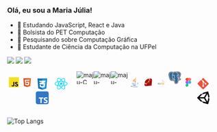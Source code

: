 ### Olá, eu sou a Maria Júlia!

- 🌱 Estudando JavaScript, React e Java
- 🔭 Bolsista do PET Computação
- 💭 Pesquisando sobre Computação Gráfica
- 💬 Estudante de Ciência da Computação na UFPel
<div style="display: inline_block; margin-top:15px">
  <a href="https://majudlorenzoni.github.io/portfolio" target="_blank"><img src="https://img.shields.io/badge/Portfolio-ad130e?style=for-the-badge&logo=todoist&logoColor=white" target="_blank"></a>
  <a href = "mailto:juliamaria892@gmail.com"><img src="https://img.shields.io/badge/-Gmail-%23333?style=for-the-badge&logo=gmail&logoColor=white" target="_blank"></a>
  <a href="https://www.linkedin.com/in/maria-j%C3%BAlia-lorenzoni-b09489230/" target="_blank"><img src="https://img.shields.io/badge/-LinkedIn-%230077B5?style=for-the-badge&logo=linkedin&logoColor=white" target="_blank"></a>
</div>

<div style="display: flex; margin-top:15px">

<!-- Javascript -->
 <svg viewBox="0 0 256 256" version="1.1" xmlns="http://www.w3.org/2000/svg" xmlns:xlink="http://www.w3.org/1999/xlink" preserveAspectRatio="xMidYMid" fill="#000000" height="30" width="40"><g id="SVGRepo_bgCarrier" stroke-width="0"></g><g id="SVGRepo_tracerCarrier" stroke-linecap="round" stroke-linejoin="round"></g><g id="SVGRepo_iconCarrier"> <g> <path d="M0,0 L256,0 L256,256 L0,256 L0,0 Z" fill="#F7DF1E"> </path> <path d="M67.311746,213.932292 L86.902654,202.076241 C90.6821079,208.777346 94.1202286,214.447137 102.367086,214.447137 C110.272203,214.447137 115.256076,211.354819 115.256076,199.326883 L115.256076,117.528787 L139.313575,117.528787 L139.313575,199.666997 C139.313575,224.58433 124.707759,235.925943 103.3984,235.925943 C84.1532952,235.925943 72.9819429,225.958603 67.3113397,213.93026" fill="#000000"> </path> <path d="M152.380952,211.354413 L171.969422,200.0128 C177.125994,208.433981 183.827911,214.619835 195.684368,214.619835 C205.652521,214.619835 212.009041,209.635962 212.009041,202.762159 C212.009041,194.513676 205.479416,191.592025 194.481168,186.78207 L188.468419,184.202565 C171.111213,176.81473 159.597308,167.53534 159.597308,147.944838 C159.597308,129.901308 173.344508,116.153295 194.825752,116.153295 C210.119924,116.153295 221.117765,121.48094 229.021663,135.400432 L210.29059,147.428775 C206.166146,140.040127 201.699556,137.119289 194.826159,137.119289 C187.78047,137.119289 183.312254,141.587098 183.312254,147.428775 C183.312254,154.646349 187.78047,157.568406 198.089956,162.036622 L204.103924,164.614095 C224.553448,173.378641 236.067352,182.313448 236.067352,202.418387 C236.067352,224.071924 219.055137,235.927975 196.200432,235.927975 C173.860978,235.927975 159.425829,225.274311 152.381359,211.354413" fill="#000000"> </path> </g> </g></svg>
  <!-- HTML -->
   <svg viewBox="0 0 32 32" fill="none"  height="30" width="40" xmlns="http://www.w3.org/2000/svg"><g id="SVGRepo_bgCarrier" stroke-width="0"></g><g id="SVGRepo_tracerCarrier" stroke-linecap="round" stroke-linejoin="round"></g><g id="SVGRepo_iconCarrier"> <path d="M6 28L4 3H28L26 28L16 31L6 28Z" fill="#E44D26"></path> <path d="M26 5H16V29.5L24 27L26 5Z" fill="#F16529"></path> <path d="M9.5 17.5L8.5 8H24L23.5 11H11.5L12 14.5H23L22 24L16 26L10 24L9.5 19H12.5L13 21.5L16 22.5L19 21.5L19.5 17.5H9.5Z" fill="white"></path> </g></svg>
  <!-- CSS -->
   <svg viewBox="0 0 32 32" fill="none" height="30" width="40" xmlns="http://www.w3.org/2000/svg"><g id="SVGRepo_bgCarrier" stroke-width="0"></g><g id="SVGRepo_tracerCarrier" stroke-linecap="round" stroke-linejoin="round"></g><g id="SVGRepo_iconCarrier"> <path d="M6 28L4 3H28L26 28L16 31L6 28Z" fill="#1172B8"></path> <path d="M26 5H16V29.5L24 27L26 5Z" fill="#33AADD"></path> <path d="M19.5 17.5H9.5L9 14L17 11.5H9L8.5 8.5H24L23.5 12L17 14.5H23L22 24L16 26L10 24L9.5 19H12.5L13 21.5L16 22.5L19 21.5L19.5 17.5Z" fill="white"></path> </g></svg>
  <svg viewBox="0 -14 256 256" version="1.1" xmlns="http://www.w3.org/2000/svg"  height="30" width="40"  xmlns:xlink="http://www.w3.org/1999/xlink" preserveAspectRatio="xMidYMid" fill="#000000"><g id="SVGRepo_bgCarrier" stroke-width="0"></g><g id="SVGRepo_tracerCarrier" stroke-linecap="round" stroke-linejoin="round"></g><g id="SVGRepo_iconCarrier"> <g> <path d="M210.483381,73.8236374 C207.827698,72.9095503 205.075867,72.0446761 202.24247,71.2267368 C202.708172,69.3261098 203.135596,67.4500894 203.515631,65.6059664 C209.753843,35.3248922 205.675082,10.9302478 191.747328,2.89849283 C178.392359,-4.80289661 156.551327,3.22703567 134.492936,22.4237776 C132.371761,24.2697233 130.244662,26.2241201 128.118477,28.2723861 C126.701777,26.917204 125.287358,25.6075897 123.876584,24.3549348 C100.758745,3.82852863 77.5866802,-4.82157937 63.6725966,3.23341515 C50.3303869,10.9571328 46.3792156,33.8904224 51.9945178,62.5880206 C52.5367729,65.3599011 53.1706189,68.1905639 53.8873982,71.068617 C50.6078941,71.9995641 47.4418534,72.9920277 44.4125156,74.0478303 C17.3093297,83.497195 0,98.3066828 0,113.667995 C0,129.533287 18.5815786,145.446423 46.8116526,155.095373 C49.0394553,155.856809 51.3511025,156.576778 53.7333796,157.260293 C52.9600965,160.37302 52.2875179,163.423318 51.7229345,166.398431 C46.3687351,194.597975 50.5500231,216.989464 63.8566899,224.664425 C77.6012619,232.590464 100.66852,224.443422 123.130185,204.809231 C124.905501,203.257196 126.687196,201.611293 128.472081,199.886102 C130.785552,202.113904 133.095375,204.222319 135.392897,206.199955 C157.14963,224.922338 178.637969,232.482469 191.932332,224.786092 C205.663234,216.837268 210.125675,192.78347 204.332202,163.5181 C203.88974,161.283006 203.374826,158.99961 202.796573,156.675661 C204.416503,156.196743 206.006814,155.702335 207.557482,155.188332 C236.905331,145.46465 256,129.745175 256,113.667995 C256,98.2510906 238.132466,83.3418093 210.483381,73.8236374 L210.483381,73.8236374 Z M204.118035,144.807565 C202.718197,145.270987 201.281904,145.718918 199.818271,146.153177 C196.578411,135.896354 192.205739,124.989735 186.854729,113.72131 C191.961041,102.721277 196.164656,91.9540963 199.313837,81.7638014 C201.93261,82.5215915 204.474374,83.3208483 206.923636,84.1643056 C230.613348,92.3195488 245.063763,104.377206 245.063763,113.667995 C245.063763,123.564379 229.457753,136.411268 204.118035,144.807565 L204.118035,144.807565 Z M193.603754,165.642007 C196.165567,178.582766 196.531475,190.282717 194.834536,199.429057 C193.309843,207.64764 190.243595,213.12715 186.452366,215.321689 C178.384612,219.991462 161.131788,213.921395 142.525146,197.909832 C140.392124,196.074366 138.243609,194.114502 136.088259,192.040261 C143.301619,184.151133 150.510878,174.979732 157.54698,164.793993 C169.922699,163.695814 181.614905,161.900447 192.218042,159.449363 C192.740247,161.555956 193.204126,163.621993 193.603754,165.642007 L193.603754,165.642007 Z M87.2761866,214.514686 C79.3938934,217.298414 73.1160375,217.378157 69.3211631,215.189998 C61.2461189,210.532528 57.8891498,192.554265 62.4682434,168.438039 C62.9927272,165.676183 63.6170041,162.839142 64.3365173,159.939216 C74.8234575,162.258154 86.4299951,163.926841 98.8353334,164.932519 C105.918826,174.899534 113.336329,184.06091 120.811247,192.08264 C119.178102,193.65928 117.551336,195.16028 115.933685,196.574699 C106.001303,205.256705 96.0479605,211.41654 87.2761866,214.514686 L87.2761866,214.514686 Z M50.3486141,144.746959 C37.8658105,140.48046 27.5570398,134.935332 20.4908634,128.884403 C14.1414664,123.446815 10.9357817,118.048415 10.9357817,113.667995 C10.9357817,104.34622 24.8334611,92.4562517 48.0123604,84.3748281 C50.8247961,83.3942121 53.7689223,82.4701001 56.8242337,81.6020363 C60.0276398,92.0224477 64.229889,102.917218 69.3011135,113.93411 C64.1642716,125.11459 59.9023288,136.182975 56.6674809,146.725506 C54.489347,146.099407 52.3791089,145.440499 50.3486141,144.746959 L50.3486141,144.746959 Z M62.7270678,60.4878073 C57.9160346,35.9004118 61.1112387,17.3525532 69.1516515,12.6982729 C77.7160924,7.74005624 96.6544653,14.8094222 116.614922,32.5329619 C117.890816,33.6657739 119.171723,34.8514442 120.456275,36.0781256 C113.018267,44.0647686 105.66866,53.1573386 98.6480514,63.0655695 C86.6081646,64.1815215 75.0831931,65.9741531 64.4868907,68.3746571 C63.8206914,65.6948233 63.2305903,63.0619242 62.7270678,60.4878073 L62.7270678,60.4878073 Z M173.153901,87.7550367 C170.620796,83.3796304 168.020249,79.1076627 165.369124,74.9523483 C173.537126,75.9849113 181.362914,77.3555864 188.712066,79.0329319 C186.505679,86.1041206 183.755673,93.4974728 180.518546,101.076741 C178.196419,96.6680702 175.740322,92.2229454 173.153901,87.7550367 L173.153901,87.7550367 Z M128.122121,43.8938899 C133.166461,49.3588189 138.218091,55.4603279 143.186789,62.0803968 C138.179814,61.8439007 133.110868,61.720868 128.000001,61.720868 C122.937434,61.720868 117.905854,61.8411667 112.929865,62.0735617 C117.903575,55.515009 122.99895,49.4217021 128.122121,43.8938899 L128.122121,43.8938899 Z M82.8018984,87.830679 C80.2715265,92.2183886 77.8609975,96.6393627 75.5753239,101.068539 C72.3906004,93.5156998 69.6661103,86.0886276 67.440586,78.9171899 C74.7446255,77.2826781 82.5335049,75.9461789 90.6495601,74.9332099 C87.9610684,79.1268011 85.3391054,83.4302106 82.8018984,87.8297677 L82.8018984,87.830679 L82.8018984,87.830679 Z M90.8833221,153.182899 C82.4979621,152.247395 74.5919739,150.979704 67.289757,149.390303 C69.5508242,142.09082 72.3354636,134.505173 75.5876271,126.789657 C77.8792246,131.215644 80.2993228,135.638441 82.8451877,140.03572 L82.8456433,140.03572 C85.4388987,144.515476 88.1255676,148.90364 90.8833221,153.182899 L90.8833221,153.182899 Z M128.424691,184.213105 C123.24137,178.620587 118.071264,172.434323 113.021912,165.780078 C117.923624,165.972373 122.921029,166.0708 128.000001,166.0708 C133.217953,166.0708 138.376211,165.953235 143.45336,165.727219 C138.468257,172.501308 133.434855,178.697141 128.424691,184.213105 L128.424691,184.213105 Z M180.622896,126.396409 C184.044571,134.195313 186.929004,141.741317 189.219234,148.9164 C181.796719,150.609693 173.782736,151.973534 165.339049,152.986959 C167.996555,148.775595 170.619884,144.430263 173.197646,139.960532 C175.805484,135.438399 178.28163,130.90943 180.622896,126.396409 L180.622896,126.396409 Z M163.724586,134.496971 C159.722835,141.435557 155.614455,148.059271 151.443648,154.311611 C143.847063,154.854776 135.998946,155.134562 128.000001,155.134562 C120.033408,155.134562 112.284171,154.887129 104.822013,154.402745 C100.48306,148.068386 96.285368,141.425078 92.3091341,134.556664 L92.3100455,134.556664 C88.3442923,127.706935 84.6943232,120.799333 81.3870228,113.930466 C84.6934118,107.045648 88.3338117,100.130301 92.276781,93.292874 L92.2758697,93.294241 C96.2293193,86.4385872 100.390102,79.8276317 104.688954,73.5329157 C112.302398,72.9573964 120.109505,72.6571055 127.999545,72.6571055 L128.000001,72.6571055 C135.925583,72.6571055 143.742714,72.9596746 151.353879,73.5402067 C155.587114,79.7888993 159.719645,86.3784378 163.688588,93.2350031 C167.702644,100.168578 171.389978,107.037901 174.724618,113.77508 C171.400003,120.627999 167.720871,127.566587 163.724586,134.496971 L163.724586,134.496971 Z M186.284677,12.3729198 C194.857321,17.3165548 198.191049,37.2542268 192.804953,63.3986692 C192.461372,65.0669011 192.074504,66.7661189 191.654369,68.4881206 C181.03346,66.0374921 169.500286,64.2138746 157.425315,63.0810626 C150.391035,53.0639249 143.101577,43.9572289 135.784778,36.073113 C137.751934,34.1806885 139.716356,32.3762092 141.672575,30.673346 C160.572216,14.2257007 178.236518,7.73185406 186.284677,12.3729198 L186.284677,12.3729198 Z M128.000001,90.8080696 C140.624975,90.8080696 150.859926,101.042565 150.859926,113.667995 C150.859926,126.292969 140.624975,136.527922 128.000001,136.527922 C115.375026,136.527922 105.140075,126.292969 105.140075,113.667995 C105.140075,101.042565 115.375026,90.8080696 128.000001,90.8080696 L128.000001,90.8080696 Z" fill="#00D8FF"> </path> </g> </g></svg>
  <svg xmlns="http://www.w3.org/2000/svg" aria-label="TypeScript" role="img" viewBox="0 0 512 512" fill="#000000" height="30" width="40"><g id="SVGRepo_bgCarrier" stroke-width="0"></g><g id="SVGRepo_tracerCarrier" stroke-linecap="round" stroke-linejoin="round"></g><g id="SVGRepo_iconCarrier"><rect width="512" height="512" rx="15%" fill="#3178c6"></rect><path fill="#ffffff" d="m233 284h64v-41H118v41h64v183h51zm84 173c8.1 4.2 18 7.3 29 9.4s23 3.1 35 3.1c12 0 23-1.1 34-3.4c11-2.3 20-6.1 28-11c8.1-5.3 15-12 19-21s7.1-19 7.1-32c0-9.1-1.4-17-4.1-24s-6.6-13-12-18c-5.1-5.3-11-10-18-14s-15-8.2-24-12c-6.6-2.7-12-5.3-18-7.9c-5.2-2.6-9.7-5.2-13-7.8c-3.7-2.7-6.5-5.5-8.5-8.4c-2-3-3-6.3-3-10c0-3.4.89-6.5 2.7-9.3s4.3-5.1 7.5-7.1c3.2-2 7.2-3.5 12-4.6c4.7-1.1 9.9-1.6 16-1.6c4.2 0 8.6.31 13 .94c4.6.63 9.3 1.6 14 2.9c4.7 1.3 9.3 2.9 14 4.9c4.4 2 8.5 4.3 12 6.9v-47c-7.6-2.9-16-5.1-25-6.5s-19-2.1-31-2.1c-12 0-23 1.3-34 3.8s-20 6.5-28 12c-8.1 5.4-14 12-19 21c-4.7 8.4-7 18-7 30c0 15 4.3 28 13 38c8.6 11 22 19 39 27c6.9 2.8 13 5.6 19 8.3s11 5.5 15 8.4c4.3 2.9 7.7 6.1 10 9.5c2.5 3.4 3.8 7.4 3.8 12c0 3.2-.78 6.2-2.3 9s-3.9 5.2-7.1 7.2s-7.1 3.6-12 4.8c-4.7 1.1-10 1.7-17 1.7c-11 0-22-1.9-32-5.7c-11-3.8-21-9.5-28.1-15.44z"></path></g></svg>

  <img align="center" alt="maju-C" height="30" width="40" src="https://cdn.jsdelivr.net/gh/devicons/devicon/icons/c/c-original.svg">
  <img align="center" alt="maju-CPlusPulis" height="30" width="40" src="https://cdn.jsdelivr.net/gh/devicons/devicon/icons/cplusplus/cplusplus-original.svg">
  <img align="center" alt="maju-Csharp" height="30" width="40" src="https://cdn.jsdelivr.net/gh/devicons/devicon/icons/csharp/csharp-original.svg">

  <svg viewBox="-45 0 346 346" version="1.1" height="30" width="40" xmlns="http://www.w3.org/2000/svg" xmlns:xlink="http://www.w3.org/1999/xlink" preserveAspectRatio="xMidYMid" fill="#000000"><g id="SVGRepo_bgCarrier" stroke-width="0"></g><g id="SVGRepo_tracerCarrier" stroke-linecap="round" stroke-linejoin="round"></g><g id="SVGRepo_iconCarrier"> <g> <path d="M82.5539491,267.472524 C82.5539491,267.472524 69.35552,275.147869 91.9468218,277.745105 C119.315549,280.867375 133.303389,280.419607 163.463913,274.711273 C163.463913,274.711273 171.393396,279.683258 182.467491,283.989644 C114.855564,312.966982 29.4483782,282.311215 82.5539491,267.472524" fill="#5382A1"> </path> <path d="M74.2921309,229.658996 C74.2921309,229.658996 59.4888145,240.616727 82.0968727,242.955171 C111.333004,245.971316 134.421411,246.218007 174.373236,238.524975 C174.373236,238.524975 179.899113,244.127185 188.588218,247.190807 C106.841367,271.094691 15.79008,249.075898 74.2921309,229.658996" fill="#5382A1"> </path> <path d="M143.941818,165.514705 C160.601367,184.695156 139.564684,201.955142 139.564684,201.955142 C139.564684,201.955142 181.866124,180.117876 162.438982,152.772422 C144.294633,127.271098 130.380335,114.600495 205.706705,70.9138618 C205.706705,70.9138618 87.4691491,100.44416 143.941818,165.514705" fill="#E76F00"> </path> <path d="M233.364015,295.441687 C233.364015,295.441687 243.131113,303.489396 222.60736,309.715316 C183.580858,321.537862 60.1748945,325.107898 25.8932364,310.186356 C13.5698618,304.825251 36.67968,297.385425 43.9491491,295.824291 C51.5304727,294.180305 55.8629236,294.486575 55.8629236,294.486575 C42.15808,284.832116 -32.7195927,313.443607 17.8287709,321.637469 C155.681513,343.993251 269.121164,311.570618 233.364015,295.441687" fill="#5382A1"> </path> <path d="M88.9008873,190.479825 C88.9008873,190.479825 26.1287564,205.389265 66.6717091,210.803433 C83.7901964,213.095331 117.915462,212.576815 149.702284,209.913484 C175.680233,207.722124 201.765236,203.062924 201.765236,203.062924 C201.765236,203.062924 192.605091,206.985775 185.977949,211.510924 C122.233949,228.275665 -0.907636364,220.476509 34.5432436,203.328233 C64.5241018,188.83584 88.9008873,190.479825 88.9008873,190.479825" fill="#5382A1"> </path> <path d="M201.506444,253.422313 C266.305164,219.7504 236.344785,187.392 215.432844,191.751447 C210.307258,192.818269 208.021876,193.742662 208.021876,193.742662 C208.021876,193.742662 209.924655,190.761891 213.558924,189.471651 C254.929455,174.927127 286.746065,232.368873 200.204102,255.11936 C200.204102,255.120291 201.206691,254.223825 201.506444,253.422313" fill="#5382A1"> </path> <path d="M162.438982,0.371432727 C162.438982,0.371432727 198.325527,36.27008 128.402153,91.4720582 C72.3307055,135.753542 115.616116,161.001658 128.37888,189.848669 C95.6490473,160.318371 71.6297309,134.322735 87.7437673,110.128407 C111.395375,74.6132945 176.918342,57.3942691 162.438982,0.371432727" fill="#E76F00"> </path> <path d="M95.2683055,344.665367 C157.466996,348.646865 252.980131,342.45632 255.24224,313.025629 C255.24224,313.025629 250.893964,324.182575 203.838371,333.042967 C150.750487,343.033484 85.2740655,341.867055 46.4393309,335.464262 C46.4402618,335.463331 54.3892945,342.043927 95.2683055,344.665367" fill="#5382A1"> </path> </g> </g></svg>

  <svg viewBox="0 0 32 32" fill="none"  height="30" width="40" xmlns="http://www.w3.org/2000/svg"><g id="SVGRepo_bgCarrier" stroke-width="0"></g><g id="SVGRepo_tracerCarrier" stroke-linecap="round" stroke-linejoin="round"></g><g id="SVGRepo_iconCarrier"> <path fill-rule="evenodd" clip-rule="evenodd" d="M22.5941 19.8407L8.8916 27.9998L26.6338 26.7925L28.0003 8.85254L22.5941 19.8407Z" fill="url(#paint0_linear_87_8208)"></path> <path fill-rule="evenodd" clip-rule="evenodd" d="M26.6631 26.7806L25.1381 16.2261L20.9844 21.7262L26.6631 26.7806Z" fill="url(#paint1_linear_87_8208)"></path> <path fill-rule="evenodd" clip-rule="evenodd" d="M26.6836 26.7803L15.5117 25.9009L8.95117 27.9769L26.6836 26.7803Z" fill="url(#paint2_linear_87_8208)"></path> <path fill-rule="evenodd" clip-rule="evenodd" d="M8.96674 27.9796L11.7576 18.811L5.61621 20.1279L8.96674 27.9796Z" fill="url(#paint3_linear_87_8208)"></path> <path fill-rule="evenodd" clip-rule="evenodd" d="M27.4176 11.8117L20.4706 6.12207L18.5361 12.3936L27.4176 11.8117Z" fill="url(#paint4_linear_87_8208)"></path> <path fill-rule="evenodd" clip-rule="evenodd" d="M24.1684 4.09336L20.0826 6.35755L17.5049 4.06299L24.1684 4.09336Z" fill="url(#paint5_linear_87_8208)"></path> <path fill-rule="evenodd" clip-rule="evenodd" d="M4 23.2031L5.7116 20.0729L4.32706 16.3438L4 23.2031Z" fill="url(#paint6_linear_87_8208)"></path> <path fill-rule="evenodd" clip-rule="evenodd" d="M4.23535 16.2259L5.62838 20.1883L11.6814 18.8265L18.592 12.3862L20.5422 6.17431L17.4714 4L12.2506 5.95931C10.6057 7.49347 7.41387 10.529 7.29879 10.5861C7.18493 10.6444 5.19109 14.4233 4.23535 16.2259Z" fill="white"></path> <path d="M11.7227 18.7882L18.592 12.3863L18.5951 12.3765L20.9832 21.7566L11.7227 18.7882Z" fill="url(#paint7_linear_87_8208)"></path> <path fill-rule="evenodd" clip-rule="evenodd" d="M9.12619 9.10774C12.6911 5.56325 17.2869 3.46911 19.0506 5.2535C20.8132 7.03789 18.944 11.3744 15.3791 14.9176C11.8141 18.4609 7.27528 20.6705 5.5128 18.8861C3.74911 17.1029 5.56126 12.651 9.12619 9.10774Z" fill="url(#paint8_linear_87_8208)"></path> <path fill-rule="evenodd" clip-rule="evenodd" d="M8.9668 27.9755L11.7359 18.7778L20.9323 21.7405C17.6072 24.8671 13.909 27.5103 8.9668 27.9755Z" fill="url(#paint9_linear_87_8208)"></path> <path fill-rule="evenodd" clip-rule="evenodd" d="M18.6035 12.3679L20.9644 21.7454C23.742 18.8167 26.2349 15.6682 27.4558 11.7739L18.6035 12.3679Z" fill="url(#paint10_linear_87_8208)"></path> <path fill-rule="evenodd" clip-rule="evenodd" d="M27.4317 11.8217C28.3765 8.96229 28.5945 4.86025 24.1392 4.09863L20.4834 6.12354L27.4317 11.8217Z" fill="url(#paint11_linear_87_8208)"></path> <path fill-rule="evenodd" clip-rule="evenodd" d="M4 23.162C4.13082 27.8812 7.52617 27.9515 8.97249 27.9929L5.63166 20.1689L4 23.162Z" fill="#9E1209"></path> <path fill-rule="evenodd" clip-rule="evenodd" d="M18.6172 12.3826C20.7515 13.6981 25.0531 16.3401 25.1403 16.3887C25.2758 16.4652 26.9948 13.4819 27.3849 11.7959L18.6172 12.3826Z" fill="url(#paint12_radial_87_8208)"></path> <path fill-rule="evenodd" clip-rule="evenodd" d="M11.7324 18.7778L15.4342 25.9397C17.6231 24.7493 19.3371 23.2989 20.907 21.7453L11.7324 18.7778Z" fill="url(#paint13_radial_87_8208)"></path> <path fill-rule="evenodd" clip-rule="evenodd" d="M5.61728 20.1783L5.09277 26.4413C6.08243 27.7969 7.44396 27.9147 8.87211 27.8091C7.83885 25.2303 5.77475 20.0739 5.61728 20.1783Z" fill="url(#paint14_linear_87_8208)"></path> <path fill-rule="evenodd" clip-rule="evenodd" d="M20.4619 6.1393L27.8159 7.17422C27.4234 5.50644 26.2181 4.43022 24.1637 4.09375L20.4619 6.1393Z" fill="url(#paint15_linear_87_8208)"></path> <defs> <linearGradient id="paint0_linear_87_8208" x1="25.0863" y1="30.1825" x2="20.0019" y2="21.2307" gradientUnits="userSpaceOnUse"> <stop stop-color="#FB7655"></stop> <stop offset="0.41" stop-color="#E42B1E"></stop> <stop offset="0.99" stop-color="#990000"></stop> <stop offset="1" stop-color="#990000"></stop> </linearGradient> <linearGradient id="paint1_linear_87_8208" x1="27.6086" y1="22.6528" x2="21.0723" y2="18.2786" gradientUnits="userSpaceOnUse"> <stop stop-color="#871101"></stop> <stop offset="0.99" stop-color="#911209"></stop> <stop offset="1" stop-color="#911209"></stop> </linearGradient> <linearGradient id="paint2_linear_87_8208" x1="22.3878" y1="30.4542" x2="15.8517" y2="26.0802" gradientUnits="userSpaceOnUse"> <stop stop-color="#871101"></stop> <stop offset="0.99" stop-color="#911209"></stop> <stop offset="1" stop-color="#911209"></stop> </linearGradient> <linearGradient id="paint3_linear_87_8208" x1="8.68769" y1="19.4743" x2="9.70472" y2="26.0657" gradientUnits="userSpaceOnUse"> <stop stop-color="white"></stop> <stop offset="0.23" stop-color="#E57252"></stop> <stop offset="0.46" stop-color="#DE3B20"></stop> <stop offset="0.99" stop-color="#A60003"></stop> <stop offset="1" stop-color="#A60003"></stop> </linearGradient> <linearGradient id="paint4_linear_87_8208" x1="21.8192" y1="7.10002" x2="22.9409" y2="11.9204" gradientUnits="userSpaceOnUse"> <stop stop-color="white"></stop> <stop offset="0.18" stop-color="#E46342"></stop> <stop offset="0.4" stop-color="#C82410"></stop> <stop offset="0.99" stop-color="#A80D00"></stop> <stop offset="1" stop-color="#A80D00"></stop> </linearGradient> <linearGradient id="paint5_linear_87_8208" x1="18.4117" y1="5.40177" x2="23.2251" y2="3.00175" gradientUnits="userSpaceOnUse"> <stop stop-color="white"></stop> <stop offset="0.54" stop-color="#C81F11"></stop> <stop offset="0.99" stop-color="#BF0905"></stop> <stop offset="1" stop-color="#BF0905"></stop> </linearGradient> <linearGradient id="paint6_linear_87_8208" x1="4.47282" y1="17.7935" x2="4.87073" y2="21.7663" gradientUnits="userSpaceOnUse"> <stop stop-color="white"></stop> <stop offset="0.31" stop-color="#DE4024"></stop> <stop offset="0.99" stop-color="#BF190B"></stop> <stop offset="1" stop-color="#BF190B"></stop> </linearGradient> <linearGradient id="paint7_linear_87_8208" x1="15.6452" y1="13.3187" x2="16.02" y2="20.0464" gradientUnits="userSpaceOnUse"> <stop stop-color="white"></stop> <stop offset="0.23" stop-color="#E4714E"></stop> <stop offset="0.56" stop-color="#BE1A0D"></stop> <stop offset="0.99" stop-color="#A80D00"></stop> <stop offset="1" stop-color="#A80D00"></stop> </linearGradient> <linearGradient id="paint8_linear_87_8208" x1="1.75216" y1="22.8404" x2="20.4078" y2="3.71053" gradientUnits="userSpaceOnUse"> <stop stop-color="#BD0012"></stop> <stop offset="0.07" stop-color="white"></stop> <stop offset="0.17" stop-color="white"></stop> <stop offset="0.27" stop-color="#C82F1C"></stop> <stop offset="0.33" stop-color="#820C01"></stop> <stop offset="0.46" stop-color="#A31601"></stop> <stop offset="0.72" stop-color="#B31301"></stop> <stop offset="0.99" stop-color="#E82609"></stop> <stop offset="1" stop-color="#E82609"></stop> </linearGradient> <linearGradient id="paint9_linear_87_8208" x1="16.0015" y1="24.7752" x2="10.3965" y2="23.3957" gradientUnits="userSpaceOnUse"> <stop stop-color="#8C0C01"></stop> <stop offset="0.54" stop-color="#990C00"></stop> <stop offset="0.99" stop-color="#A80D0E"></stop> <stop offset="1" stop-color="#A80D0E"></stop> </linearGradient> <linearGradient id="paint10_linear_87_8208" x1="25.6251" y1="18.0314" x2="20.635" y2="13.5714" gradientUnits="userSpaceOnUse"> <stop stop-color="#7E110B"></stop> <stop offset="0.99" stop-color="#9E0C00"></stop> <stop offset="1" stop-color="#9E0C00"></stop> </linearGradient> <linearGradient id="paint11_linear_87_8208" x1="27.4539" y1="9.82314" x2="24.9671" y2="7.17189" gradientUnits="userSpaceOnUse"> <stop stop-color="#79130D"></stop> <stop offset="0.99" stop-color="#9E120B"></stop> <stop offset="1" stop-color="#9E120B"></stop> </linearGradient> <radialGradient id="paint12_radial_87_8208" cx="0" cy="0" r="1" gradientUnits="userSpaceOnUse" gradientTransform="translate(21.4229 13.6432) scale(6.09995 6.11692)"> <stop stop-color="#A80D00"></stop> <stop offset="0.99" stop-color="#7E0E08"></stop> <stop offset="1" stop-color="#7E0E08"></stop> </radialGradient> <radialGradient id="paint13_radial_87_8208" cx="0" cy="0" r="1" gradientUnits="userSpaceOnUse" gradientTransform="translate(12.9755 21.7042) scale(8.10906 8.13164)"> <stop stop-color="#A30C00"></stop> <stop offset="0.99" stop-color="#800E08"></stop> <stop offset="1" stop-color="#800E08"></stop> </radialGradient> <linearGradient id="paint14_linear_87_8208" x1="7.23075" y1="27.9701" x2="5.19975" y2="21.0987" gradientUnits="userSpaceOnUse"> <stop stop-color="#8B2114"></stop> <stop offset="0.43" stop-color="#9E100A"></stop> <stop offset="0.99" stop-color="#B3100C"></stop> <stop offset="1" stop-color="#B3100C"></stop> </linearGradient> <linearGradient id="paint15_linear_87_8208" x1="22.7321" y1="5.19037" x2="27.2663" y2="7.18628" gradientUnits="userSpaceOnUse"> <stop stop-color="#B31000"></stop> <stop offset="0.44" stop-color="#910F08"></stop> <stop offset="0.99" stop-color="#791C12"></stop> <stop offset="1" stop-color="#791C12"></stop> </linearGradient> </defs> </g></svg>

  <svg viewBox="-18.458 -22.75 191.151 191.151" xmlns="http://www.w3.org/2000/svg" fill="#000000"
  height="30" width="40"><g id="SVGRepo_bgCarrier" stroke-width="0"></g><g id="SVGRepo_tracerCarrier" stroke-linecap="round" stroke-linejoin="round"></g><g id="SVGRepo_iconCarrier"><path d="M-18.458 6.58h191.151v132.49H-18.458V6.58z" fill="none"></path><path d="M40.054 113.583h-5.175c-.183-8.735-.687-16.947-1.511-24.642h-.046l-7.879 24.642h-3.94l-7.832-24.642h-.045c-.581 7.388-.947 15.602-1.099 24.642H7.81c.304-10.993 1.068-21.299 2.289-30.919h6.414l7.465 22.719h.046l7.511-22.719h6.137c1.344 11.268 2.138 21.575 2.382 30.919M62.497 90.771c-2.107 11.434-4.887 19.742-8.337 24.928-2.688 3.992-5.633 5.99-8.84 5.99-.855 0-1.91-.258-3.16-.77v-2.757c.611.088 1.328.138 2.152.138 1.498 0 2.702-.412 3.62-1.238 1.098-1.006 1.647-2.137 1.647-3.388 0-.858-.428-2.612-1.282-5.268L42.618 90.77h5.084l4.076 13.19c.916 2.995 1.298 5.086 1.145 6.277 2.229-5.953 3.786-12.444 4.673-19.468h4.901v.002z" fill="#5d87a1"></path><path d="M131.382 113.583h-14.7V82.664h4.945v27.113h9.755v3.806zM112.834 114.33l-5.684-2.805c.504-.414.986-.862 1.42-1.381 2.416-2.838 3.621-7.035 3.621-12.594 0-10.229-4.014-15.346-12.045-15.346-3.938 0-7.01 1.298-9.207 3.895-2.414 2.84-3.619 7.022-3.619 12.551 0 5.435 1.068 9.422 3.205 11.951 1.955 2.291 4.902 3.438 8.843 3.438 1.47 0 2.819-.18 4.048-.543l7.4 4.308 2.018-3.474zm-18.413-6.934c-1.252-2.014-1.878-5.248-1.878-9.707 0-7.785 2.365-11.682 7.1-11.682 2.475 0 4.289.932 5.449 2.792 1.25 2.017 1.879 5.222 1.879 9.619 0 7.849-2.367 11.774-7.099 11.774-2.476.001-4.29-.928-5.451-2.796M85.165 105.013c0 2.622-.962 4.773-2.884 6.458-1.924 1.678-4.504 2.519-7.737 2.519-3.024 0-5.956-.966-8.794-2.888l1.329-2.655c2.442 1.223 4.653 1.831 6.638 1.831 1.863 0 3.319-.413 4.375-1.232 1.055-.822 1.684-1.975 1.684-3.433 0-1.837-1.281-3.407-3.631-4.722-2.167-1.19-6.501-3.678-6.501-3.678-2.349-1.712-3.525-3.55-3.525-6.578 0-2.506.877-4.529 2.632-6.068 1.757-1.545 4.024-2.315 6.803-2.315 2.87 0 5.479.769 7.829 2.291l-1.192 2.656c-2.01-.854-3.994-1.281-5.951-1.281-1.585 0-2.809.381-3.66 1.146-.858.762-1.387 1.737-1.387 2.933 0 1.828 1.308 3.418 3.722 4.759 2.196 1.192 6.638 3.723 6.638 3.723 2.409 1.709 3.612 3.53 3.612 6.534" fill="#f8981d"></path><path d="M137.59 72.308c-2.99-.076-5.305.225-7.248 1.047-.561.224-1.453.224-1.531.933.303.3.338.784.601 1.198.448.747 1.229 1.752 1.942 2.276.783.6 1.569 1.194 2.393 1.717 1.453.899 3.1 1.422 4.516 2.318.825.521 1.645 1.195 2.471 1.756.406.299.666.784 1.193.971v-.114c-.264-.336-.339-.822-.598-1.196l-1.122-1.082c-1.084-1.456-2.431-2.727-3.884-3.771-1.196-.824-3.812-1.944-4.297-3.322l-.076-.076c.822-.077 1.797-.375 2.578-.604 1.271-.335 2.43-.259 3.734-.594.6-.15 1.195-.338 1.797-.523v-.337c-.676-.673-1.158-1.567-1.869-2.203-1.902-1.643-3.998-3.25-6.164-4.595-1.16-.749-2.652-1.231-3.887-1.868-.445-.225-1.195-.336-1.457-.71-.67-.822-1.047-1.904-1.533-2.877-1.08-2.053-2.129-4.331-3.061-6.502-.674-1.456-1.084-2.91-1.906-4.257-3.85-6.35-8.031-10.196-14.457-13.971-1.381-.786-3.024-1.121-4.779-1.533l-2.803-.148c-.598-.262-1.197-.973-1.719-1.309-2.132-1.344-7.621-4.257-9.189-.411-1.01 2.431 1.494 4.821 2.354 6.054.635.856 1.458 1.83 1.902 2.802.263.635.337 1.309.6 1.98.598 1.644 1.157 3.473 1.943 5.007.41.782.857 1.604 1.381 2.312.3.414.822.597.936 1.272-.521.744-.562 1.867-.861 2.801-1.344 4.221-.819 9.45 1.086 12.552.596.934 2.018 2.99 3.92 2.202 1.684-.672 1.311-2.801 1.795-4.668.111-.451.038-.747.262-1.043v.073c.521 1.045 1.047 2.052 1.53 3.1 1.159 1.829 3.177 3.735 4.858 5.002.895.676 1.604 1.832 2.725 2.245V74.1h-.074c-.227-.335-.559-.485-.857-.745-.674-.673-1.42-1.495-1.943-2.241-1.566-2.093-2.952-4.41-4.182-6.801-.602-1.16-1.121-2.428-1.606-3.586-.226-.447-.226-1.121-.601-1.346-.562.821-1.381 1.532-1.791 2.538-.711 1.609-.785 3.588-1.049 5.646l-.147.072c-1.19-.299-1.604-1.53-2.056-2.575-1.119-2.654-1.307-6.914-.336-9.976.26-.783 1.385-3.249.936-3.995-.225-.715-.973-1.122-1.383-1.685-.482-.708-1.01-1.604-1.346-2.39-.896-2.091-1.347-4.408-2.312-6.498-.451-.974-1.234-1.982-1.868-2.879-.712-1.008-1.495-1.718-2.058-2.913-.186-.411-.447-1.083-.148-1.53.073-.3.225-.412.523-.487.484-.409 1.867.111 2.352.336 1.385.56 2.543 1.083 3.699 1.867.523.375 1.084 1.085 1.755 1.272h.786c1.193.26 2.538.072 3.661.41 1.979.636 3.772 1.569 5.38 2.576 4.893 3.103 8.928 7.512 11.652 12.778.447.858.637 1.644 1.045 2.539.787 1.832 1.76 3.7 2.541 5.493.785 1.755 1.533 3.547 2.654 5.005.559.784 2.805 1.195 3.812 1.606.745.335 1.905.633 2.577 1.044 1.271.783 2.537 1.682 3.732 2.543.595.448 2.465 1.382 2.576 2.13M99.484 39.844a5.82 5.82 0 0 0-1.529.188v.075h.072c.301.597.824 1.011 1.197 1.532.301.599.562 1.193.857 1.791l.072-.074c.527-.373.789-.971.789-1.868-.227-.264-.262-.522-.451-.784-.22-.374-.705-.56-1.007-.86" fill="#5d87a1"></path><path d="M141.148 113.578h.774v-3.788h-1.161l-.947 2.585-1.029-2.585h-1.118v3.788h.731v-2.882h.041l1.078 2.882h.557l1.074-2.882v2.882zm-6.235 0h.819v-3.146h1.072v-.643h-3.008v.643h1.115l.002 3.146z" fill="#f8981d"></path></g></svg>

  <img align="center" alt="maju-SQL" height="30" width="40" src="https://raw.githubusercontent.com/devicons/devicon/master/icons/postgresql/postgresql-original.svg">

  <svg viewBox="0 0 16 16" xmlns="http://www.w3.org/2000/svg" fill="none" height="30" width="40"><g id="SVGRepo_bgCarrier" stroke-width="0"></g><g id="SVGRepo_tracerCarrier" stroke-linecap="round" stroke-linejoin="round"></g><g id="SVGRepo_iconCarrier"><path fill="#1ABCFE" d="M8.55 8c0-1.289 1.019-2.333 2.275-2.333C12.082 5.667 13.1 6.71 13.1 8c0 1.289-1.018 2.333-2.275 2.333C9.57 10.333 8.55 9.29 8.55 8z"></path><path fill="#0ACF83" d="M4 12.667c0-1.289 1.019-2.334 2.275-2.334H8.55v2.334C8.55 13.955 7.531 15 6.275 15S4 13.955 4 12.667z"></path><path fill="#FF7262" d="M8.55 1v4.667h2.275c1.257 0 2.275-1.045 2.275-2.334C13.1 2.045 12.082 1 10.825 1H8.55z"></path><path fill="#F24E1E" d="M4 3.333c0 1.289 1.019 2.334 2.275 2.334H8.55V1H6.275C5.019 1 4 2.045 4 3.333z"></path><path fill="#A259FF" d="M4 8c0 1.289 1.019 2.333 2.275 2.333H8.55V5.667H6.275C5.019 5.667 4 6.71 4 8z"></path></g></svg>

  <svg viewBox="0 0 32 32" fill="none" height="30" width="40" xmlns="http://www.w3.org/2000/svg"><g id="SVGRepo_bgCarrier" stroke-width="0"></g><g id="SVGRepo_tracerCarrier" stroke-linecap="round" stroke-linejoin="round"></g><g id="SVGRepo_iconCarrier"> <path d="M2.58536 17.4132C1.80488 16.6327 1.80488 15.3673 2.58536 14.5868L14.5868 2.58536C15.3673 1.80488 16.6327 1.80488 17.4132 2.58536L29.4146 14.5868C30.1951 15.3673 30.1951 16.6327 29.4146 17.4132L17.4132 29.4146C16.6327 30.1951 15.3673 30.1951 14.5868 29.4146L2.58536 17.4132Z" fill="#EE513B"></path> <path d="M12.1489 5.06152L10.9336 6.27686L14.0725 9.41577C13.9455 9.68819 13.8746 9.99201 13.8746 10.3124C13.8746 11.222 14.4461 11.9981 15.2496 12.3012V19.9798C14.4461 20.2829 13.8746 21.059 13.8746 21.9686C13.8746 23.1422 14.826 24.0936 15.9996 24.0936C17.1732 24.0936 18.1246 23.1422 18.1246 21.9686C18.1246 21.144 17.6549 20.429 16.9684 20.0768V12.3117L19.9689 15.3122C19.8481 15.5791 19.7809 15.8754 19.7809 16.1874C19.7809 17.361 20.7323 18.3124 21.9059 18.3124C23.0795 18.3124 24.0309 17.361 24.0309 16.1874C24.0309 15.0138 23.0795 14.0624 21.9059 14.0624C21.6778 14.0624 21.4582 14.0983 21.2522 14.1648L18.0297 10.9423C18.0914 10.7433 18.1246 10.5317 18.1246 10.3124C18.1246 9.13878 17.1732 8.18738 15.9996 8.18738C15.7803 8.18738 15.5688 8.22061 15.3697 8.2823L12.1489 5.06152Z" fill="white"></path> </g></svg>
  <svg fill="#000000" viewBox="-0.5 0 24 24" xmlns="http://www.w3.org/2000/svg" height="30" width="40" ><g id="SVGRepo_bgCarrier" stroke-width="0"></g><g id="SVGRepo_tracerCarrier" stroke-linecap="round" stroke-linejoin="round"></g><g id="SVGRepo_iconCarrier"><path d="m15.266 12.001 4.2-7.249 2.03 7.253-2.03 7.25-4.2-7.25zm-2.047 1.177 4.201 7.254-7.316-1.876-5.285-5.378zm4.2-9.608-4.2 7.253h-8.4l5.285-5.378 7.314-1.875zm6 5.963-2.566-9.533-9.564 2.555-1.416 2.489-2.873-.021-7 6.978 7 6.977 2.871-.022 1.418 2.489 9.564 2.554 2.56-9.531-1.453-2.468z"></path></g></svg>
</div>

![Top Langs](https://github-readme-stats-git-masterrstaa-rickstaa.vercel.app/api/top-langs/?username=majudlorenzoni&layout=compact&bg_color=ad130e&border_color=ff2626&title_color=fff8f7&text_color=FFF)

